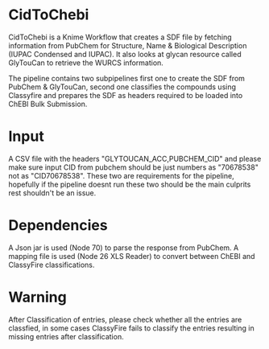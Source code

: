# CidToChebi  

CidToChebi is a Knime Workflow that creates a SDF file by fetching information from PubChem for Structure, Name & Biological Description (IUPAC Condensed and IUPAC). It also looks at glycan resource called GlyTouCan to retrieve the WURCS information. 

The pipeline contains two subpipelines first one to create the SDF from PubChem & GlyTouCan, second one classifies the compounds using Classyfire and prepares the SDF as headers required to be loaded into ChEBI Bulk Submission.

# Input 
A CSV file with the headers "GLYTOUCAN_ACC,PUBCHEM_CID" and please make sure input CID from pubchem should be just numbers as "70678538" not as "CID70678538". These two are requirements for the pipeline, hopefully if the pipeline doesnt run these two should be the main culprits rest shouldn't be an issue.

# Dependencies 
A Json jar is used (Node 70) to parse the response from PubChem. A mapping file is used (Node 26 XLS Reader) to convert between ChEBI and ClassyFire classifications.   

# Warning 
After Classification of entries, please check whether all the entries are classfied, in some cases ClassyFire fails to classify the entries resulting in missing entries after classification. 
